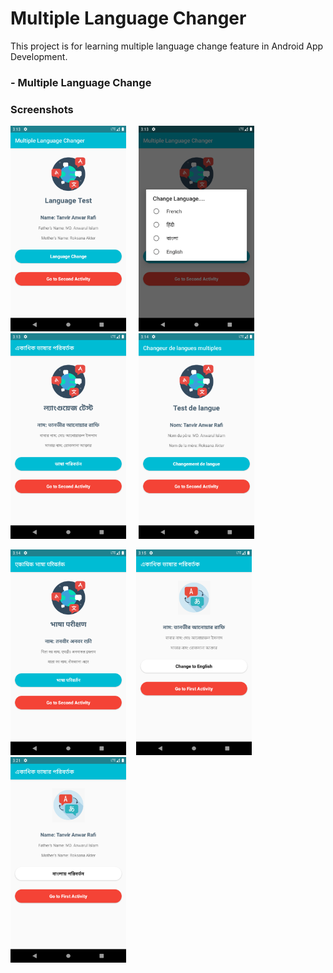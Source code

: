 # Multiple Language Changer

This project is for learning multiple language change feature in Android App Development.

### - Multiple Language Change

### Screenshots

<img src="screenshots/english.png" width="185"> &nbsp;&nbsp;&nbsp; <img src="screenshots/languages.png" width="185"> &nbsp;&nbsp;&nbsp; <img src="screenshots/bangla.png" width="185"> &nbsp;&nbsp;&nbsp; <img src="screenshots/french.png" width="185">  

<img src="screenshots/hindi.png" width="185"> &nbsp;&nbsp; <img src="screenshots/change_to_english.png" width="185"> &nbsp;&nbsp; <img src="screenshots/change_to_bangla.png" width="185"> 
